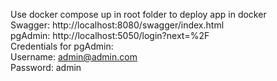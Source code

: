 Use docker compose up in root folder to deploy app in docker <br>
Swagger: http://localhost:8080/swagger/index.html <br>
pgAdmin: http://localhost:5050/login?next=%2F <br>
Credentials for pgAdmin: <br>
Username: admin@admin.com <br>
Password: admin <br>
